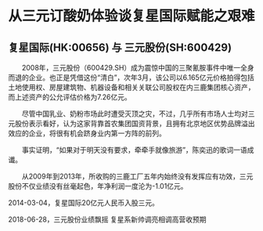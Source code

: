 # 从三元订酸奶体验谈复星国际赋能之艰难
## 复星国际(HK:00656) 与 三元股份(SH:600429)

　　2008年，三元股份（600429.SH）成为震惊中国的三聚氰胺事件中唯一全身而退的企业。也正是凭借这份“清白”，次年3月，该公司以6.165亿元价格拍得包括土地使用权、房屋建筑物、机器设备和相关关联公司股权在内三鹿集团核心资产，而上述资产的公允评估价格为7.26亿元。

　　尽管中国乳业、奶粉市场此时遭受灭顶之灾，不过，几乎所有市场人士均对三元股份表示看好，认为这家背靠首农集团国资背景，且拥有北京地区优势品牌溢出效应的企业，将很有机会跻身业内第一方阵的前列。

　　事实证明，“如果对于明天没有要求，牵牵手就像旅游”，陈奕迅的歌词一语成谶。

　　从2009年到2013年，所收购的三鹿工厂五年内始终没有发挥应有功效，三元股份不仅业绩没有丝毫起色，年净利润一度沦为-1.01亿元。

  

2014-03-04，复星国际20亿元人民币入股三元。  

2018-06-28，三元股份业绩飘摇 复星系新帅调亮相调高营收预期